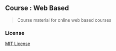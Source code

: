 ## Course : Web Based

> Course material for online web based courses

### License

[MIT License](license)